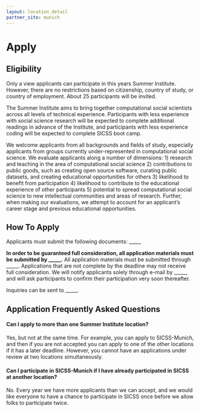 ```yaml
---
layout: location_detail
partner_site: munich
---
```


# Apply

## Eligibility

Only a view applicants can participate in this years Summer Institute. However, there are no restrictions based on citizenship, country of study, or country of employment. About 25 participants will be invited.

The Summer Institute aims to bring together computational social scientists across all levels of technical experience. Participants with less experience with social science research will be expected to complete additional readings in advance of the Institute, and participants with less experience coding will be expected to complete SICSS boot camp. 

We welcome applicants from all backgrounds and fields of study, especially applicants from groups currently under-represented in computational social science. We evaluate applicants along a number of dimensions: 1) research and teaching in the area of computational social science 2) contributions to public goods, such as creating open source software, curating public datasets, and creating educational opportunities for others 3) likelihood to benefit from participation 4) likelihood to contribute to the educational experience of other participants 5) potential to spread computational social science to new intellectual communities and areas of research. Further, when making our evaluations, we attempt to account for an applicant’s career stage and previous educational opportunities.

## How To Apply

Applicants must submit the following documents: \_\_\_\_\_

**In order to be guaranteed full consideration, all application materials must be submitted by \_\_\_\_\_.** All application materials must be submitted through \_\_\_\_\_. Applications that are not complete by the deadline may not receive full consideration. We will notify applicants solely through e-mail by \_\_\_\_\_, and will ask participants to confirm their participation very soon thereafter.

Inquiries can be sent to \_\_\_\_\_.

## Application Frequently Asked Questions

#### Can I apply to more than one Summer Institute location?

Yes, but not at the same time. For example, you can apply to SICSS-Munich, and then if you are not accepted you can apply to one of the other locations if it has a later deadline. However, you cannot have an applications under review at two locations simultaneously.

#### Can I participate in SICSS-Munich if I have already participated in SICSS at another location?

No. Every year we have more applicants than we can accept, and we would like everyone to have a chance to participate in SICSS once before we allow folks to participate twice.
